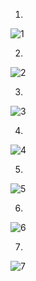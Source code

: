 1.
![1](https://github.com/user-attachments/assets/86b86173-f181-4c26-aa0e-98bf34af543c)

2.
![2](https://github.com/user-attachments/assets/f207c727-56dd-4b77-9029-b1e7cd874df7)

3.
![3](https://github.com/user-attachments/assets/4ab220c7-ae6f-442a-bb22-ea4fa3b2475c)

4.
![4](https://github.com/user-attachments/assets/72b43ea4-92c6-45a4-befc-57a68b43e31e)

5.
![5](https://github.com/user-attachments/assets/6022bc47-e154-4656-b22f-66698f79239a)

6.
![6](https://github.com/user-attachments/assets/e2cc8415-df03-47dd-82ab-f98e7eef1440)

7.
![7](https://github.com/user-attachments/assets/151c260b-2cf1-4aaa-a795-894867dfc1a9)


















